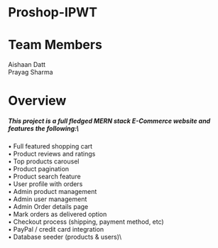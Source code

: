 # Proshop-IPWT

# Team Members
Aishaan Datt\
Prayag Sharma
# Overview
##### This project is a full fledged MERN stack E-Commerce website and  features the following:\
•	Full featured shopping cart\
•	Product reviews and ratings\
•	Top products carousel\
•	Product pagination\
•	Product search feature\
•	User profile with orders\
•	Admin product management\
•	Admin user management\
•	Admin Order details page\
•	Mark orders as delivered option\
•	Checkout process (shipping, payment method, etc)\
•	PayPal / credit card integration\
•	Database seeder (products & users)\
